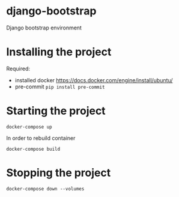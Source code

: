 # django-bootstrap
Django bootstrap environment

# Installing the project
Required:
 - installed docker https://docs.docker.com/engine/install/ubuntu/
 - pre-commit
   `pip install pre-commit`

# Starting the project

`docker-compose up`

In order to rebuild container

`docker-compose build`

# Stopping the project

`docker-compose down --volumes`
